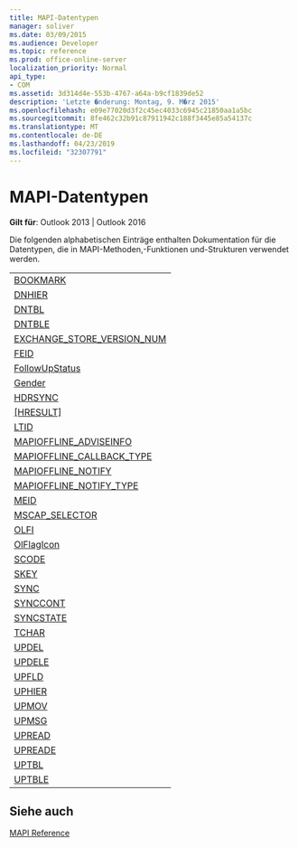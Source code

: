 ```yaml
---
title: MAPI-Datentypen
manager: soliver
ms.date: 03/09/2015
ms.audience: Developer
ms.topic: reference
ms.prod: office-online-server
localization_priority: Normal
api_type:
- COM
ms.assetid: 3d314d4e-553b-4767-a64a-b9cf1839de52
description: 'Letzte �nderung: Montag, 9. M�rz 2015'
ms.openlocfilehash: e09e77020d3f2c45ec4033c6945c21850aa1a5bc
ms.sourcegitcommit: 8fe462c32b91c87911942c188f3445e85a54137c
ms.translationtype: MT
ms.contentlocale: de-DE
ms.lasthandoff: 04/23/2019
ms.locfileid: "32307791"
---
```

# <a name="mapi-data-types"></a>MAPI-Datentypen

  
  
**Gilt für**: Outlook 2013 | Outlook 2016 
  
Die folgenden alphabetischen Einträge enthalten Dokumentation für die Datentypen, die in MAPI-Methoden,-Funktionen und-Strukturen verwendet werden. 
  
||
|:-----|
|[BOOKMARK](bookmark.md) <br/> |
|[DNHIER](dnhier.md) <br/> |
|[DNTBL](dntbl.md) <br/> |
|[DNTBLE](dntble.md) <br/> |
|[EXCHANGE_STORE_VERSION_NUM](exchange_store_version_num.md) <br/> |
|[FEID](feid.md) <br/> |
|[FollowUpStatus](followupstatus.md) <br/> |
|[Gender](gender.md) <br/> |
|[HDRSYNC](hdrsync.md) <br/> |
|[[HRESULT]](hresult.md) <br/> |
|[LTID](ltid.md) <br/> |
|[MAPIOFFLINE_ADVISEINFO](mapioffline_adviseinfo.md) <br/> |
|[MAPIOFFLINE_CALLBACK_TYPE](mapioffline_callback_type.md) <br/> |
|[MAPIOFFLINE_NOTIFY](mapioffline_notify.md) <br/> |
|[MAPIOFFLINE_NOTIFY_TYPE](mapioffline_notify_type.md) <br/> |
|[MEID](meid.md) <br/> |
|[MSCAP_SELECTOR](mscap_selector.md) <br/> |
|[OLFI](olfi.md) <br/> |
|[OlFlagIcon](olflagicon.md) <br/> |
|[SCODE](scode.md) <br/> |
|[SKEY](skey.md) <br/> |
|[SYNC](sync.md) <br/> |
|[SYNCCONT](synccont.md) <br/> |
|[SYNCSTATE](syncstate.md) <br/> |
|[TCHAR](tchar.md) <br/> |
|[UPDEL](updel.md) <br/> |
|[UPDELE](updele.md) <br/> |
|[UPFLD](upfld.md) <br/> |
|[UPHIER](uphier.md) <br/> |
|[UPMOV](upmov.md) <br/> |
|[UPMSG](upmsg.md) <br/> |
|[UPREAD](upread.md) <br/> |
|[UPREADE](upreade.md) <br/> |
|[UPTBL](uptbl.md) <br/> |
|[UPTBLE](uptble.md) <br/> |
   
## <a name="see-also"></a>Siehe auch



[MAPI Reference](mapi-reference.md)

